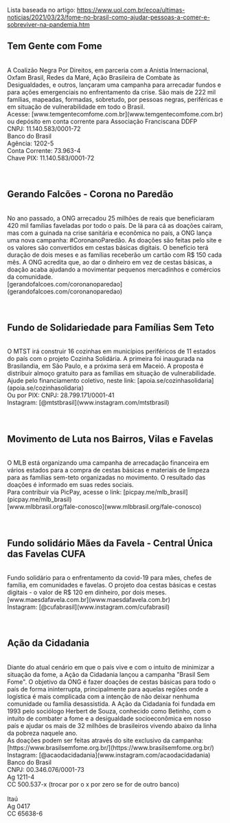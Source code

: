 Lista baseada no artigo: https://www.uol.com.br/ecoa/ultimas-noticias/2021/03/23/fome-no-brasil-como-ajudar-pessoas-a-comer-e-sobreviver-na-pandemia.htm

<h2>Tem Gente com Fome</h2><br>
A Coalizão Negra Por Direitos, em parceria com a Anistia Internacional, Oxfam Brasil, Redes da Maré, 
Ação Brasileira de Combate às Desigualdades, e outros, lançaram uma campanha para arrecadar fundos e 
para ações emergenciais no enfrentamento da crise. São mais de 222 mil famílias, mapeadas, formadas, 
sobretudo, por pessoas negras, periféricas e em situação de vulnerabilidade em todo o Brasil. <br>
Acesse: [www.temgentecomfome.com.br](www.temgentecomfome.com.br) ou depósito em conta corrente para 
Associação Franciscana DDFP <br>
CNPJ: 11.140.583/0001-72 <br>
Banco do Brasil <br>
Agência: 1202-5 <br>
Conta Corrente: 73.963-4 <br>
Chave PIX: 11.140.583/0001-72 <br> 
<br>
<br>
<h2>Gerando Falcões - Corona no Paredão</h2><br>
No ano passado, a ONG arrecadou 25 milhões de reais que beneficiaram 
420 mil famílias faveladas por todo o país. De lá para cá as doações caíram, mas com a guinada na crise 
sanitária e econômica no país, a ONG lança uma nova campanha: #CoronanoParedão. As doações são feitas 
pelo site e os valores são convertidos em cestas básicas digitais. O benefício terá duração de dois meses 
e as famílias receberão um cartão com R$ 150 cada mês. A ONG acredita que, ao dar o dinheiro em vez de 
cestas básicas, a doação acaba ajudando a movimentar pequenos mercadinhos e comércios da comunidade.<br> 
[gerandofalcoes.com/coronanoparedao](gerandofalcoes.com/coronanoparedao)<br>
<br>
<br>
<h2>Fundo de Solidariedade para Famílias Sem Teto</h2><br>
O MTST irá construir 16 cozinhas em municípios periféricos de 11 estados do país com o projeto Cozinha 
Solidária. A primeira foi inaugurada na Brasilandia, em São Paulo, e a próxima será em Maceió. A proposta 
é distribuir almoço gratuito para as famílias em situação de vulnerabilidade. Ajude pelo financiamento 
coletivo, neste link: [apoia.se/cozinhasolidaria](apoia.se/cozinhasolidaria)<br>
Ou por PIX: CNPJ: 28.799.171/0001-41 <br>
Instagram: [@mtstbrasil](www.instagram.com/mtstbrasil) <br>
<br>
<br>
<h2>Movimento de Luta nos Bairros, Vilas e Favelas</h2><br>
O MLB está organizando uma campanha de arrecadação financeira em vários estados para a compra de cestas 
básicas e materiais de limpeza para as famílias sem-teto organizadas no movimento. O resultado das doações 
é informado em suas redes sociais.<br>
Para contribuir via PicPay, acesse o link: [picpay.me/mlb_brasil](picpay.me/mlb_brasil)<br>
[www.mlbbrasil.org/fale-conosco](www.mlbbrasil.org/fale-conosco)<br>
<br>
<br>
<h2>Fundo solidário Mães da Favela - Central Única das Favelas CUFA</h2><br>
Fundo solidário para o enfrentamento da covid-19 para mães, chefes de família, 
em comunidades e favelas. O projeto doa cestas básicas e cestas digitais - o valor de R$ 120 em dinheiro,
por dois meses.<br>
[www.maesdafavela.com.br](www.maesdafavela.com.br)<br>
Instagram: [@cufabrasil](www.instagram.com/cufabrasil)<br>
<br>
<br>
<h2>Ação da Cidadania</h2><br>
Diante do atual cenário em que o país vive e com o intuito de minimizar a situação da fome, a Ação da Cidadania 
lançou a campanha "Brasil Sem Fome". O objetivo da ONG é fazer doações de cestas básicas para todo o país de forma 
ininterrupta, principalmente para aquelas regiões onde a logística é mais complicada com a intenção de não deixar 
nenhuma comunidade ou família desassistida. A Ação da Cidadania foi fundada em 1993 pelo sociólogo Herbert de Souza, 
conhecido como Betinho, com o intuito de combater a fome e a desigualdade socioeconômica em nosso país e ajudar os 
mais de 32 milhões de brasileiros vivendo abaixo da linha da pobreza naquele ano.<br>
As doações podem ser feitas através do site exclusivo da campanha: [https://www.brasilsemfome.org.br/](https://www.brasilsemfome.org.br/)<br>
Instagram: [@acaodacidadania](www.instagram.com/acaodacidadania)<br>
Banco do Brasil<br>
CNPJ: 00.346.076/0001-73 <br>
Ag 1211-4 <br>
CC 500.537-x (trocar por o x por zero se for de outro banco) <br>
<br>
Itaú <br> 
Ag 0417 <br>
CC 65638-6 <br>
